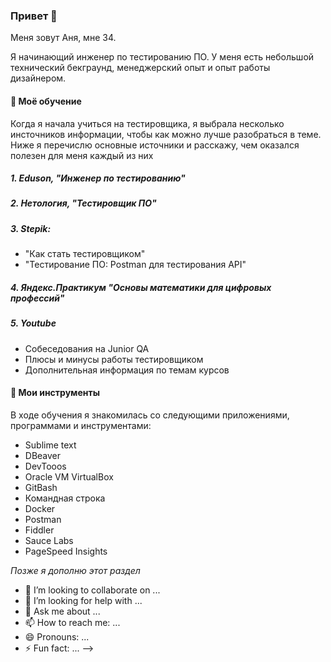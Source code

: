 ### Привет 👋

Меня зовут Аня, мне 34.

Я начинающий инженер по тестированию ПО.
У меня есть небольшой технический бекграунд, менеджерский опыт и опыт работы дизайнером.

#### 🌱 Моё обучение 
Когда я начала учиться на тестировщика, я выбрала несколько инсточников информации, чтобы как можно лучше разобраться в теме. 
Ниже я перечислю основные источники и расскажу, чем оказался полезен для меня каждый из них

##### 1. Eduson, "Инженер по тестированию"
##### 2. Нетология, "Тестировщик ПО"
##### 3. Stepik:
- "Как стать тестировщиком"
- "Тестирование ПО: Postman для тестирования API"
##### 4. Яндекс.Практикум "Основы математики для цифровых профессий"
##### 5. Youtube
- Собеседования на Junior QA
- Плюсы и минусы работы тестировщиком
- Дополнительная информация по темам курсов

#### 🚀 Мои инструменты
В ходе обучения я знакомилась со следующими приложениями, программами и инструментами:
- Sublime text
- DBeaver
- DevTooos
- Oracle VM VirtualBox
- GitBash
- Командная строка
- Docker
- Postman
- Fiddler
- Sauce Labs
- PageSpeed Insights




_Позже я дополню этот раздел_
- 👯 I’m looking to collaborate on ...
- 🤔 I’m looking for help with ...
- 💬 Ask me about ...
- 📫 How to reach me: ...
- 😄 Pronouns: ...
- ⚡ Fun fact: ...
-->
